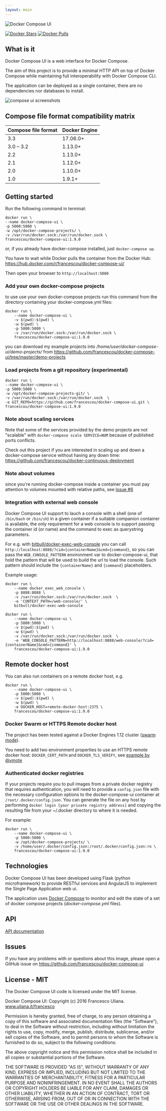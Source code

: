 ```yaml
---
layout: main
---
```



![Docker Compose UI](https://raw.githubusercontent.com/francescou/docker-compose-ui/master/static/images/logo-dark.png)

[![Docker Stars](https://img.shields.io/docker/stars/francescou/docker-compose-ui.svg)](https://hub.docker.com/r/francescou/docker-compose-ui/)
[![Docker Pulls](https://img.shields.io/docker/pulls/francescou/docker-compose-ui.svg)](https://hub.docker.com/r/francescou/docker-compose-ui/)

## What is it

Docker Compose UI is a web interface for Docker Compose.

The aim of this project is to provide a minimal HTTP API on top of Docker Compose while maintaining full interoperability with Docker Compose CLI.

The application can be deployed as a single container, there are no dependencies nor databases to install.

![compose ui screenshots](https://raw.githubusercontent.com/francescou/docker-compose-ui/master/screenshots/docker-compose-ui.gif)


## Compose file format compatibility matrix

| Compose file format  | Docker Engine |
| ------------- | ------------- |
| 3.3| 17.06.0+ |
| 3.0 – 3.2| 1.13.0+ |
| 2.2	| 1.13.0+ |
| 2.1	| 1.12.0+ |
| 2.0	| 1.10.0+ |
| 1.0	| 1.9.1+ |

## Getting started

Run the following command in terminal:

    docker run \
    --name docker-compose-ui \
    -p 5000:5000 \
    -w /opt/docker-compose-projects/ \
    -v /var/run/docker.sock:/var/run/docker.sock \
    francescou/docker-compose-ui:1.9.0

or, if you already have docker-compose installed, just `docker-compose up`.

You have to wait while Docker pulls the container from the Docker Hub: <https://hub.docker.com/r/francescou/docker-compose-ui/>

Then open your browser to `http://localhost:5000`

### Add your own docker-compose projects

to use use your own docker-compose projects run this command from the directory containing your docker-compose.yml files:

    docker run \
        --name docker-compose-ui \
        -v $(pwd):$(pwd) \
        -w $(pwd) \
        -p 5000:5000 \
        -v /var/run/docker.sock:/var/run/docker.sock \
        francescou/docker-compose-ui:1.9.0

you can download my example projects into */home/user/docker-compose-ui/demo-projects/* from https://github.com/francescou/docker-compose-ui/tree/master/demo-projects

### Load projects from a git repository (experimental)

    docker run \
    --name docker-compose-ui \
    -p 5000:5000 \
    -w /opt/docker-compose-projects-git/ \
    -v /var/run/docker.sock:/var/run/docker.sock  \
    -e GIT_REPO=https://github.com/francescou/docker-compose-ui.git \
    francescou/docker-compose-ui:1.9.0

### Note about scaling services

Note that some of the services provided by the demo projects are not "scalable" with `docker-compose scale SERVICE=NUM` because of published ports conflicts.

Check out this project if you are interested in scaling up and down a docker-compose service without having any down time: <https://github.com/francescou/docker-continuous-deployment>


### Note about volumes

since you're running docker-compose inside a container you must pay attention to volumes mounted with relative paths, see [Issue #6](https://github.com/francescou/docker-compose-ui/issues/6)

### Integration with external web console

Docker Compose UI support to lauch a console with a shell (one of `/bin/bash` or `/bin/sh`) in a given container if a suitable companion container is available, the only requirement for a web console is to support passing the container id (or name) and the command to exec as querystring parameters.

For e.g. with [bitbull/docker-exec-web-console](https://github.com/bitbull-team/docker-exec-web-console) you can call `http://localhost:8888/?cid={containerName}&cmd={command}`, so you can pass the `WEB_CONSOLE_PATTERN` environment var to docker-compose-ui, that hold the pattern that will be used to build the url to load the console. Such pattern should include the `{containerName}` and `{command}` placeholders.

Example usage:

    docker run \
        --name docker_exec_web_console \
        -p 8888:8888 \
        -v /var/run/docker.sock:/var/run/docker.sock  \
        -e 'CONTEXT_PATH=/web-console/' \
        bitbull/docker-exec-web-console

    docker run \
        --name docker-compose-ui \
        -p 5000:5000 \
        -v $(pwd):$(pwd) \
        -w $(pwd) \
        -v /var/run/docker.sock:/var/run/docker.sock  \
        -e 'WEB_CONSOLE_PATTERN=http://localhost:8888/web-console/?cid={containerName}&cmd={command}' \
        francescou/docker-compose-ui:1.9.0


## Remote docker host

You can also run containers on a remote docker host, e.g.

    docker run \
        --name docker-compose-ui \
        -p 5000:5000 \
        -v $(pwd):$(pwd) \
        -w $(pwd) \
        -e DOCKER_HOST=remote-docker-host:2375 \
        francescou/docker-compose-ui:1.9.0


### Docker Swarm or HTTPS Remote docker host

The project has been tested against a Docker Engines 1.12 cluster ([swarm mode](https://docs.docker.com/engine/swarm/swarm-tutorial/)).

You need to add two environment properties to use an HTTPS remote docker host: `DOCKER_CERT_PATH` and `DOCKER_TLS_VERIFY`, see [example by @ymote](https://github.com/francescou/docker-compose-ui/issues/5#issuecomment-135697832)

### Authenticated docker registries

If your projects require you to pull images from a private docker registry that requires authentication, you will need to provide a `config.json` file with the necessary configuration options to the docker-compose-ui container at `/root/.docker/config.json`. You can generate the file on any host by performing `docker login [your private registry address]` and copying the resulting file from your ~/.docker directory to where it is needed.

For example:

    docker run \
        --name docker-compose-ui \
        -p 5000:5000 \
        -w /opt/docker-compose-projects/ \
        -v /home/user/.docker/config.json:/root/.docker/config.json:ro \
        francescou/docker-compose-ui:1.9.0

## Technologies

Docker Compose UI has been developed using Flask (python microframework) to provide RESTful services and AngularJS to implement the Single Page Application web ui.

The application uses [Docker Compose](https://docs.docker.com/compose) to monitor and edit the state of a set of docker compose projects (*docker-compose.yml* files).


## API

<a href="api.html">API documentation</a>

## Issues

If you have any problems with or questions about this image, please open a GitHub issue on https://github.com/francescou/docker-compose-ui

## License - MIT

The Docker Compose UI code is licensed under the MIT license.

Docker Compose UI: Copyright (c) 2016 Francesco Uliana. www.uliana.it/francesco

Permission is hereby granted, free of charge, to any person obtaining a copy
of this software and associated documentation files (the "Software"), to deal
in the Software without restriction, including without limitation the rights
to use, copy, modify, merge, publish, distribute, sublicense, and/or sell
copies of the Software, and to permit persons to whom the Software is
furnished to do so, subject to the following conditions:

The above copyright notice and this permission notice shall be included in
all copies or substantial portions of the Software.

THE SOFTWARE IS PROVIDED "AS IS", WITHOUT WARRANTY OF ANY KIND, EXPRESS OR
IMPLIED, INCLUDING BUT NOT LIMITED TO THE WARRANTIES OF MERCHANTABILITY,
FITNESS FOR A PARTICULAR PURPOSE AND NONINFRINGEMENT. IN NO EVENT SHALL THE
AUTHORS OR COPYRIGHT HOLDERS BE LIABLE FOR ANY CLAIM, DAMAGES OR OTHER
LIABILITY, WHETHER IN AN ACTION OF CONTRACT, TORT OR OTHERWISE, ARISING FROM,
OUT OF OR IN CONNECTION WITH THE SOFTWARE OR THE USE OR OTHER DEALINGS IN
THE SOFTWARE.


